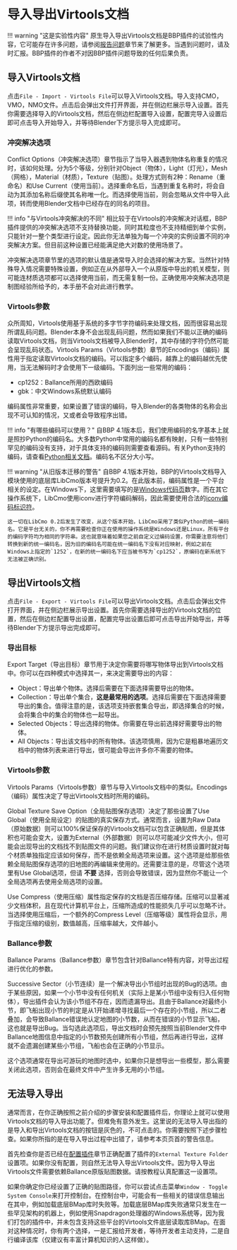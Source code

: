 # 导入导出Virtools文档

!!! warning "这是实验性内容"
    原生导入导出Virtools文档是BBP插件的试验性内容，它可能存在许多问题，请参阅[报告问题](./report-bugs.md)章节来了解更多。当遇到问题时，请及时汇报。BBP插件的作者不对因BBP插件问题导致的任何后果负责。

## 导入Virtools文档

点击`File - Import - Virtools File`可以导入Virtools文档。导入支持CMO，VMO，NMO文件。点击后会弹出文件打开界面，并在侧边栏展示导入设置。首先你需要选择导入的Virtools文档，然后在侧边栏配置导入设置，配置完导入设置后即可点击导入开始导入，并等待Blender下方提示导入完成即可。

### 冲突解决选项

Conflict Options（冲突解决选项）章节指示了当导入器遇到物体名称重复的情况时，该如何处理。分为5个等级，分别针对Object（物体），Light（灯光），Mesh（网格），Material（材质），Texture（贴图）。处理方式则有2种：Rename（重命名）和Use Current（使用当前）。选择重命名后，当遇到重复名称时，将会自动为其添加名称后缀使其名称唯一化。而选择使用当前，则会忽略从文件中导入此项，转而使用Blender文档中已经存在的同名的项目。

!!! info "与Virtools冲突解决的不同"
    相比较于在Virtools的冲突解决对话框，BBP插件提供的冲突解决选项不支持替换功能，同时其粒度也不支持精细到单个实例，只能针对一整个类型进行设定。因此你无法单独为每一个冲突的实例设置不同的冲突解决方案。但目前这种设置已经能满足绝大对数的使用场景了。

冲突解决选项章节里的选项的默认值是通常导入时会选择的解决方案。当然针对特殊导入情况需要特殊设置，例如正在从外部导入一个从原版中导出的机关模型，则可能连材质选项都可以选择使用当前，而无需复制一份。正确使用冲突解决选项是制图经验所给予的，本手册不会对此进行教学。

### Virtools参数

众所周知，Virtools使用基于系统的多字节字符编码来处理文档，因而很容易出现所谓乱码问题。Blender本身不会出现乱码问题，然而如果我们不能以正确的编码读取Virtools文档，则当Virtools文档被导入Blender时，其中存储的字符仍然可能会呈现乱码状态。Virtools Params（Virtools参数）章节的Encodings（编码）属性用于指定读取Virtools文档的编码。可以指定多个编码，越靠上的编码越优先使用，当无法解码时才会使用下一级编码。下面列出一些常用的编码：

* cp1252：Ballance所用的西欧编码
* gbk：中文Windows系统默认编码

编码属性非常重要，如果设置了错误的编码，导入Blender的各类物体的名称会出现不可认知的情况，又或者会导致程序出错。

!!! info "有哪些编码可以使用？"
    自BBP 4.1版本后，我们使用编码的名字基本上就是照抄Python的编码名。大多数Python中常用的编码名都有映射，只有一些特别罕见的编码没有支持，对于具体支持的编码则需要查看源码。有关Python支持的编码，请查看[Python相关文档](https://docs.python.org/3/library/codecs.html#standard-encodings)。编码名不区分大小写。

!!! warning "从旧版本迁移的警告"
    自BBP 4.1版本开始，BBP的Virtools文档导入模块使用的底层库LibCmo版本号提升为0.2。在此版本前，编码属性是一个平台相关的设定。在Windows下，这里需要填写的是[Windows代码页](https://learn.microsoft.com/en-us/windows/win32/intl/code-page-identifiers)数字。而在其它操作系统下，LibCmo使用iconv进行字符编码解码，因此需要使用合法的[iconv编码标识符](https://www.gnu.org/software/libiconv/)。

    这一切在LibCmo 0.2后发生了改变，从这个版本开始，LibCmo采用了类似Python的统一编码名。它是平台无关的，你不再需要检查你正在使用的操作系统是Windows还是Linux，所有平台的编码字符均为相同的字符串。这也就意味着如果您之前自定义过编码设置，你需要注意将他们转换到新的统一编码名，因为旧的编码名可能在统一编码名下没有对应映射，例如之前在Windows上指定的`1252`，在新的统一编码名下应当被书写为`cp1252`，原编码在新系统下无法被正确识别。

## 导出Virtools文档

点击`File - Export - Virtools File`可以导出Virtools文档。点击后会弹出文件打开界面，并在侧边栏展示导出设置。首先你需要选择导出的Virtools文档的位置，然后在侧边栏配置导出设置，配置完导出设置后即可点击导出开始导出，并等待Blender下方提示导出完成即可。

### 导出目标

Export Target（导出目标）章节用于决定你需要将哪写物体导出到Virtools文档中。你可以在四种模式中选择其一，来决定需要导出的内容：

* Object：导出单个物体。选择后需要在下面选择需要导出的物体。
* Collection：导出单个集合，**这是最常用的选项**。选择后需要在下面选择需要导出的集合。值得注意的是，该选项支持嵌套集合导出，即选择集合的时候，会将集合中的集合的物体也一起导出。
* Selected Objects：导出选择的物体。你需要在导出前选择好需要导出的物体。
* All Objects：导出该文档中的所有物体。该选项慎用，因为它是粗暴地遍历文档中的物体列表来进行导出，很可能会导出许多你不需要的物体。

### Virtools参数

Virtools Params（Virtools参数）章节与导入Virtools文档中的类似。Encodings（编码）属性决定了导出Virtools文档时所用的编码。

Global Texture Save Option（全局贴图保存选项）决定了那些设置了Use Global（使用全局设定）的贴图的真实保存方式。通常而言，设置为Raw Data（原始数据）则可以100%保证保存的Virtools文档可以包含正确贴图，但是其体积也可能会变大，设置为External（外部数据）则可以尽可能减少文件大小，但可能会出现导出的文档找不到贴图文件的问题。我们建议你在进行材质设置时就对每个材质单独指定应该如何保存，而不是依赖全局选项来设置。这个选项是给那些依赖全局贴图保存选项的旧地图的再编辑来使用的。还需要注意的是，尽管这个选项里有Use Global选项，但请 **不要** 选择，否则会导致错误，因为显然你不能让一个全局选项再去使用全局选项的设置。

Use Compress（使用压缩）属性指定保存的文档是否压缩存储。压缩可以显著减少文档体积，且在现代计算机平台上，压缩所造成的性能损失几乎可以忽略不计。当选择使用压缩后，一个额外的Compress Level（压缩等级）属性将会显示，用于指定压缩的级别，数值越高，压缩率越大，文件越小。

### Ballance参数

Ballance Params（Ballance参数）章节包含针对Ballance特有内容，对导出过程进行优化的参数。

Successive Sector（小节连续）是一个解决导出小节组时出现的Bug的选项。由于某些原因，如果一个小节中没有任何机关（实际上是某小节组中没有归入任何物体），导出插件会认为该小节组不存在，因而遗漏导出。且由于Ballance对最终小节，即飞船出现小节的判定是从1开始递增寻找最后一个存在的小节组，所以二者叠加，会导致Ballance错误地认定地图的小节数，从而在错误的小节显示飞船，这也就是导出Bug。当勾选此选项后，导出文档时会预先按照当前Blender文件中Ballance地图信息中指定的小节数预先创建所有小节组，然后再进行导出，这样就不会遗漏创建某些小节组，飞船也会在正确的小节显示。

这个选项通常在导出可游玩的地图时选中，如果你只是想导出一些模型，那么需要关闭此选项，否则会在最终文件中产生许多无用的小节组。

## 无法导入导出

通常而言，在你正确按照之前介绍的步骤安装和配置插件后，你理论上就可以使用Virtools文档的导入导出功能了。但难免有意外发生。这里说的无法导入导出指的是导入和导出Virtools文档的按钮是灰色的，不可点击的。你需要按照下述步骤检查。如果你所指的是在导入导出过程中出错了，请参考本页页首的警告信息。

首先检查你是否已经在[配置插件](configure-plugin.md)章节正确配置了插件的`External Texture Folder`设置项。如果你没有配置，则自然无法导入导出Virtools文件。因为导入导出Virtools文件需要依赖Ballance原版贴图数据。请按教程认真配置这一设置项。

如果你确定你已经设置了正确的贴图路径，你可以尝试点击菜单`Window - Toggle System Console`来打开控制台。在控制台中，可能会有一些相关的错误信息输出在其中，例如加载底层BMap库时失败等。加载底层BMap库失败通常只发生在一些罕见架构的机器上，例如使用Snapdragon处理器的Windows系统等，因为我们打包的插件中，并未包含支持这些平台的Virtools文件底层读取库BMap。在面对这种情况时，你有两个选择，一是汇报给开发者，等待开发者主动支持，二是自行编译该库（仅建议有丰富计算机知识的人这样做）。
